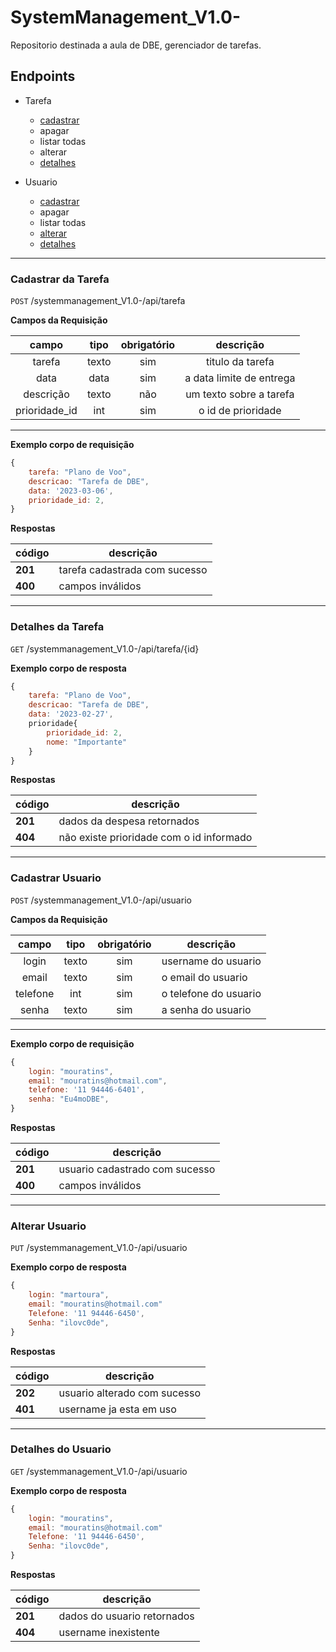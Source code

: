 # SystemManagement_V1.0-

Repositorio destinada a aula de DBE, gerenciador de tarefas.

## Endpoints

- Tarefa
    - [cadastrar](#cadastra-tarefa)
    - apagar
    - listar todas
    - alterar
    - [detalhes](#detalhes-da-tarefa)

- Usuario
    - [cadastrar](#cadastrar-usuario) 
    - apagar
    - listar todas
    - [alterar](#alterar-usuario)
    - [detalhes](#detalhes-do-usuario)

---

### Cadastrar da Tarefa 

`POST` /systemmanagement_V1.0-/api/tarefa

**Campos da Requisição**

| campo| tipo | obrigatório | descrição
|:-------:|:------:|:-------------:|:----------:
| tarefa | texto | sim | titulo da tarefa 
|data | data | sim | a data limite de entrega
|descrição | texto | não | um texto sobre a tarefa
|prioridade_id | int | sim | o id de prioridade 

---

**Exemplo corpo de requisição**

```js
{
    tarefa: "Plano de Voo",
    descricao: "Tarefa de DBE",
    data: '2023-03-06',
    prioridade_id: 2,
}

```

**Respostas**

|código | descrição
|-|-
| **201** | tarefa cadastrada com sucesso 
| **400** | campos inválidos
---
### Detalhes da Tarefa

`GET` /systemmanagement_V1.0-/api/tarefa/{id}

**Exemplo corpo de resposta**

```js
{
    tarefa: "Plano de Voo",
    descricao: "Tarefa de DBE",
    data: '2023-02-27',
    prioridade{
        prioridade_id: 2,
        nome: "Importante"
    }
}
```

**Respostas**

|código | descrição
|-|-
| **201** | dados da despesa retornados
| **404** | não existe prioridade com o id informado 

---

### Cadastrar Usuario 

`POST` /systemmanagement_V1.0-/api/usuario

**Campos da Requisição**

| campo | tipo | obrigatório | descrição 
|:-------:|:------:|:-------------:|---
|login | texto | sim | username do usuario
|email | texto | sim | o email do usuario
|telefone| int | sim | o telefone do usuario
|senha | texto | sim | a senha do usuario

---

**Exemplo corpo de requisição**

```js
{
    login: "mouratins",
    email: "mouratins@hotmail.com",
    telefone: '11 94446-6401',
    senha: "Eu4moDBE",
}

```

**Respostas**

|código | descrição
|-|-
| **201** | usuario cadastrado com sucesso 
| **400** | campos inválidos

---

### Alterar Usuario

`PUT` /systemmanagement_V1.0-/api/usuario

**Exemplo corpo de resposta**

```js
{
    login: "martoura",
    email: "mouratins@hotmail.com"
    Telefone: '11 94446-6450',
    Senha: "ilovc0de",
}

```

**Respostas**

|código | descrição
|-|-
| **202** | usuario alterado com sucesso
| **401** | username ja esta em uso

---

### Detalhes do Usuario

`GET` /systemmanagement_V1.0-/api/usuario

**Exemplo corpo de resposta**

```js
{
    login: "mouratins",
    email: "mouratins@hotmail.com"
    Telefone: '11 94446-6450',
    Senha: "ilovc0de",
}

```

**Respostas**

|código | descrição
|-|-
| **201** | dados do usuario retornados
| **404** | username inexistente 



